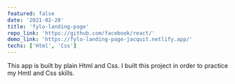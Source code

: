 ```yaml
---
featured: false
date: '2021-02-20'
title: 'fylo-landing-page'
repo_link: 'https://github.com/facebook/react/'
demo_link: 'https://fylo-landing-page-jacquit.netlify.app/'
techs: ['Html', 'Css']
---
```

This app is built by plain Html and Css. I built this project in order to practice my Hmtl and Css skills. 

